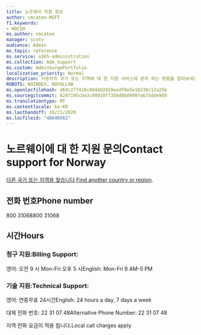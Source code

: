 ```yaml
---
title: 노르웨이 지원 정보
author: cmcatee-MSFT
f1.keywords:
- NOCSH
ms.author: cmcatee
manager: scotv
audience: Admin
ms.topic: reference
ms.service: o365-administration
ms.collection: Adm_Support
ms.custom: AdminSurgePortfolio
localization_priority: Normal
description: 사용자의 국가 또는 지역에 대 한 지원 서비스에 문의 하는 방법을 알아보세요.
ROBOTS: NOINDEX, NOFOLLOW
ms.openlocfilehash: d69c277418c8944d2020eedf0e5e18230c12a25b
ms.sourcegitcommit: 628f195cbe3c00910f7350d8b09997a675dde989
ms.translationtype: MT
ms.contentlocale: ko-KR
ms.lasthandoff: 10/21/2020
ms.locfileid: "48640562"
---
```

# <a name="contact-support-for-norway"></a><span data-ttu-id="81779-103">노르웨이에 대 한 지원 문의</span><span class="sxs-lookup"><span data-stu-id="81779-103">Contact support for Norway</span></span>

<span data-ttu-id="81779-104">[다른 국가 또는 지역을 찾습니다](../contact-support-for-business-products.md).</span><span class="sxs-lookup"><span data-stu-id="81779-104">[Find another country or region](../contact-support-for-business-products.md).</span></span>

## <a name="phone-number"></a><span data-ttu-id="81779-105">전화 번호</span><span class="sxs-lookup"><span data-stu-id="81779-105">Phone number</span></span>
<span data-ttu-id="81779-106">800 31068</span><span class="sxs-lookup"><span data-stu-id="81779-106">800 31068</span></span>

## <a name="hours"></a><span data-ttu-id="81779-107">시간</span><span class="sxs-lookup"><span data-stu-id="81779-107">Hours</span></span>
### <a name="billing-support"></a><span data-ttu-id="81779-108">청구 지원:</span><span class="sxs-lookup"><span data-stu-id="81779-108">Billing Support:</span></span>

<span data-ttu-id="81779-109">영어: 오전 9 시 Mon-Fri 오후 5 시</span><span class="sxs-lookup"><span data-stu-id="81779-109">English: Mon-Fri 9 AM-5 PM</span></span>

### <a name="technical-support"></a><span data-ttu-id="81779-110">기술 지원:</span><span class="sxs-lookup"><span data-stu-id="81779-110">Technical Support:</span></span>

<span data-ttu-id="81779-111">영어: 연중무휴 24시간</span><span class="sxs-lookup"><span data-stu-id="81779-111">English: 24 hours a day, 7 days a week</span></span>

<span data-ttu-id="81779-112">대체 전화 번호: 22 31 07 48</span><span class="sxs-lookup"><span data-stu-id="81779-112">Alternative Phone Number: 22 31 07 48</span></span>

<span data-ttu-id="81779-113">지역 전화 요금이 적용 됩니다.</span><span class="sxs-lookup"><span data-stu-id="81779-113">Local call charges apply</span></span>
